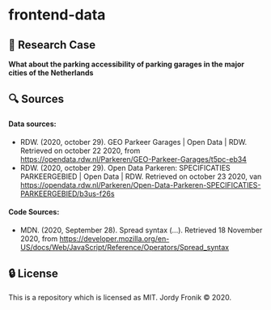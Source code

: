 # frontend-data

## :page_facing_up: Research Case

**What about the parking accessibility of parking garages in the major cities of the Netherlands**

<!-- ## :page_facing_up: Research Case

**What about the accessibility of parking garages in the major cities of the Netherlands**

#### Sub questions:

- How are the charging stations divided
- How is the parking capacity divided
- What is the maximum Drive-Through height, is it accessible for everyone?

---

## :flashlight: Concept

I'll be making a data visualization with Javascript D3 of how well developed the parking garages are in the big cities from holland. I'll be comparing the Drive-through height, EV-charging capacity and the disabled access possibilities. By using the location I display where the optimal parking garages are located. To read more about it, make sure to check out my [documentation](https://github.com/joordy/frontend-data/wiki/Concept).

---

## :chart: Dataset

For my project I'll be using the [Location API](https://opendata.rdw.nl/Parkeren/GEO-Parkeer-Garages/t5pc-eb34) and [Specification API](https://opendata.rdw.nl/Parkeren/Open-Data-Parkeren-SPECIFICATIES-PARKEERGEBIED/b3us-f26s) form the RDW.

---

## :rocket: Install

#### Clone the GitHub repository

```bash
git clone https://github.com/joordy/frontend-data.git
```

#### Install packages

```bash
npm install
```

#### Starting up local server with the following Python command

```bash
npm run dev
```

#### Visit project

```bash
localhost:1234
```

---

## :key: Deployment link

[frontenddata-jorrr.netlify.app](https://frontenddata-jorrr.netlify.app/)

#### Used example:

[D3 Graph Gallery — Lollipop](https://www.d3-graph-gallery.com/lollipop.html)

--- -->

## :mag: Sources

#### Data sources:

- RDW. (2020, october 29). GEO Parkeer Garages | Open Data | RDW. Retrieved on october 22 2020, from https://opendata.rdw.nl/Parkeren/GEO-Parkeer-Garages/t5pc-eb34
- RDW. (2020, october 29). Open Data Parkeren: SPECIFICATIES PARKEERGEBIED | Open Data | RDW. Retrieved on october 23 2020, van https://opendata.rdw.nl/Parkeren/Open-Data-Parkeren-SPECIFICATIES-PARKEERGEBIED/b3us-f26s

#### Code Sources:

- MDN. (2020, September 28). Spread syntax (...). Retrieved 18 November 2020, from https://developer.mozilla.org/en-US/docs/Web/JavaScript/Reference/Operators/Spread_syntax

<!-- https://www.geeksforgeeks.org/how-to-make-first-letter-of-a-string-uppercase-in-javascript/ -->

## :lock: License

This is a repository which is licensed as MIT. Jordy Fronik ©️ 2020.
